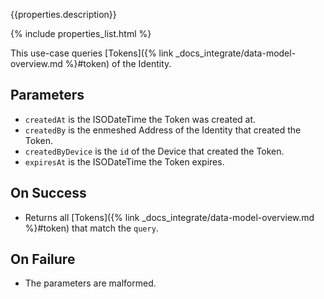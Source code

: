 {{properties.description}}

{% include properties_list.html %}

This use-case queries [Tokens]({% link _docs_integrate/data-model-overview.md %}#token) of the Identity.

## Parameters

- `createdAt` is the ISODateTime the Token was created at.
- `createdBy` is the enmeshed Address of the Identity that created the Token.
- `createdByDevice` is the `id` of the Device that created the Token.
- `expiresAt` is the ISODateTime the Token expires.

## On Success

- Returns all [Tokens]({% link _docs_integrate/data-model-overview.md %}#token) that match the `query`.

## On Failure

- The parameters are malformed.
